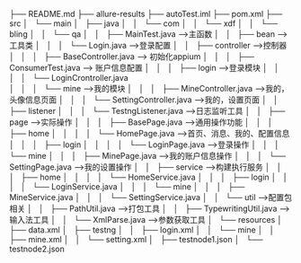 ├── README.md
├── allure-results
├── autoTest.iml
├── pom.xml
├── src
│   └── main
│       ├── java
│       │   └── com
│       │       └── xdf
│       │           └── bling
│       │               └── qa
│       │                   ├── MainTest.java   -->主函数
│       │                   ├── bean    -->工具类
│       │                   │   └── Login.java  -->登录配置
│       │                   ├── controller  -->控制器
│       │                   │   ├── BaseController.java --> 初始化appium
│       │                   │   ├── ConsumerTest.java   --> 账户信息配置
│       │                   │   ├── login               -->登录模块
│       │                   │   │   └── LoginCrontroller.java   
│       │                   │   └── mine                 -->我的模块
│       │                   │       ├── MineController.java     -->我的，头像信息页面
│       │                   │       └── SettingController.java  -->我的，设置页面
│       │                   ├── listener
│       │                   │   └── TestngListener.java     -->日志监听工具
│       │                   ├── page                    -->实际操作
│       │                   │   ├── BasePage.java       -->通用操作功能
│       │                   │   ├── home
│       │                   │   │   └── HomePage.java   -->首页、消息、我的、配置信息
│       │                   │   ├── login
│       │                   │   │   └── LoginPage.java  -->登录操作
│       │                   │   └── mine
│       │                   │       ├── MinePage.java   -->我的账户信息操作
│       │                   │       └── SettingPage.java    -->我的设置操作
│       │                   ├── service                 -->构建执行服务
│       │                   │   ├── home
│       │                   │   │   └── HomeService.java 
│       │                   │   ├── login
│       │                   │   │   └── LoginService.java
│       │                   │   └── mine
│       │                   │       ├── MineService.java
│       │                   │       └── SettingService.java
│       │                   └── util                    -->配置包相关
│       │                       ├── PathUtil.java       -->打包工具
│       │                       ├── TypewritingUtil.java    -->输入法工具
│       │                       └── XmlParse.java       -->参数获取工具
│       └── resources
│           ├── data.xml
│           ├── testng
│           │   ├── login.xml
│           │   └── mine
│           │       ├── mine.xml
│           │       └── setting.xml
│           ├── testnode1.json
│           └── testnode2.json